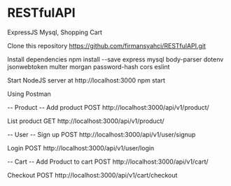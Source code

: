 # RESTfulAPI
ExpressJS Mysql, Shopping Cart

Clone this repository
https://github.com/firmansyahci/RESTfulAPI.git

Install dependencies
npm install --save express mysql body-parser dotenv jsonwebtoken multer morgan password-hash cors eslint

Start NodeJS server at http://localhost:3000
npm start

Using Postman

-- Product --
Add product
POST http://localhost:3000/api/v1/product/

List product
GET http://localhost:3000/api/v1/product/

-- User --
Sign up
POST http://localhost:3000/api/v1/user/signup

Login
POST http://localhost:3000/api/v1/user/login

-- Cart --
Add Product to cart
POST http://localhost:3000/api/v1/cart/

Checkout
POST http://localhost:3000/api/v1/cart/checkout
